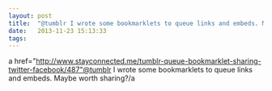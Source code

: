 ```yaml
---
layout: post
title:  "@tumblr I wrote some bookmarklets to queue links and embeds. Maybe worth sharing?"
date:   2013-11-23 15:13:33
tags:   
---
```


a href="http://www.stayconnected.me/tumblr-queue-bookmarklet-sharing-twitter-facebook/487"@tumblr I wrote some bookmarklets to queue links and embeds. Maybe worth sharing?/a
